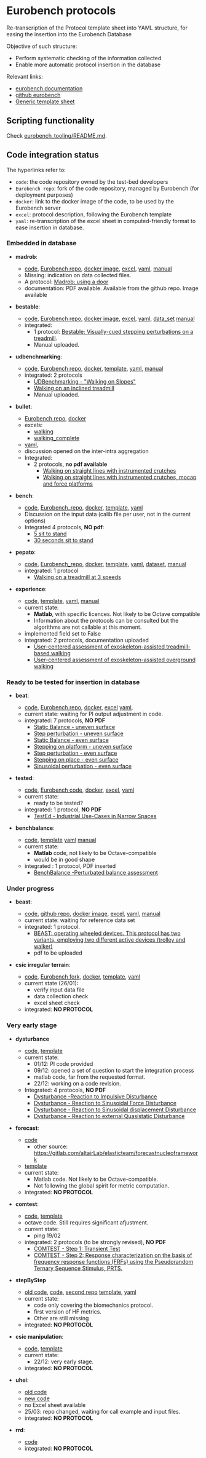 # Eurobench protocols

Re-transcription of the Protocol template sheet into YAML structure, for easing the insertion into the Eurobench Database

Objective of such structure:

* Perform systematic checking of the information collected
* Enable more automatic protocol insertion in the database

Relevant links:

* [eurobench documentation](https://github.com/aremazeilles/eurobench_documentation)
* [github eurobench](https://github.com/orgs/eurobench)
* [Generic template sheet](https://eurobench.github.io/sofware_documentation/latest/_attachments/protocol_template.xlsx)

## Scripting functionality

Check [eurobench_tooling/README.md](eurobench_tooling/README.md).

## Code integration status

The hyperlinks refer to:

* `code`: the code repository owned by the test-bed developers
* `Eurobench repo`: fork of the code repository, managed by Eurobench (for deployment purposes)
* `docker`: link to the docker image of the code, to be used by the Eurobench server
* `excel`: protocol description, following the Eurobench template
* `yaml`: re-transcription of the excel sheet in computed-friendly format to ease insertion in database.

### Embedded in database

* **madrob**:
  * [code](https://github.com/madrob-beast/madrob_beast_pi),
    [Eurobench repo](https://github.com/eurobench/pi_madrob_beast),
    [docker image](https://hub.docker.com/repository/docker/eurobenchtest/pi_madrob_beast),
    [excel](data/madrob/madrob-v4.0.xlsx),
    [yaml](data/madrob/madrob.yaml),
    [manual](data/madrob/manual/Detailed_Description_of_MADROB_Protocol_and_Performance_Indicators.pdf)
  * Missing: indication on data collected files.
  * A protocol: [Madrob: using a door](http://15.237.22.1/protocols/info/52)
  * documentation: PDF available. Available from the github repo. Image available

* **bestable**:
  * [code](https://gitlab.com/matjazzadravec/bestable-platform-codes),
    [Eurobench repo](https://github.com/eurobench/pi_bestable),
    [docker image](https://hub.docker.com/repository/docker/eurobenchtest/pi_bestable),
    [excel](data/bestable/bestable.xlsx),
    [yaml](data/bestable/bestable.yaml),
    [data_set](https://gitlab.com/matjazzadravec/bestable-platform-manual/-/tree/master)
    [manual](data/bestable/doc/BeStable_Manual_V5.pdf)
  * integrated:
    * 1 protocol: [Bestable: Visually-cued stepping perturbations on a treadmill](http://15.237.22.1/protocols/info/53).
    * Manual uploaded.

* **udbenchmarking**:
  * [code](https://github.com/nickkluft/udbenchmark_PIs),
    [Eurobench repo](https://github.com/eurobench/pi_udbenchmark),
    [docker](https://hub.docker.com/repository/docker/eurobenchtest/pi_udbenchmark),
    [template](data/udbenchmarking/udbenchmarking.xlsx),
    [yaml](data/udbenchmark.yaml),
    [manual](data/udbenchmarking/doc/1.Protocol.pdf)
  * integrated: 2 protocols
    * [UDBenchmarking - "Walking on Slopes"](http://15.237.22.1/protocols/info/50)
    * [Walking on an inclined treadmill](http://15.237.22.1/protocols/info/54)
    * Manual uploaded.

* **bullet**:
  * [Eurobench repo](https://github.com/eurobench/pi_bullet),
    [docker](https://hub.docker.com/repository/docker/eurobenchtest/pi_bullet)
  * excels:
    * [walking](data/bullet/bullet_walking.xlsx)
    * [walking_complete](data/bullet/bullet_walkingComplete.xlsx)
  * [yaml](data/bullet.yaml),
  * discussion opened on the inter-intra aggregation
  * Integrated:
    * 2 protocols, **no pdf available**
      * [Walking on straight lines with instrumented crutches](http://15.237.22.1/protocols/info/55)
      * [Walking on straight lines with instrumented crutches, mocap and force platforms](http://15.237.22.1/protocols/info/56)

* **bench**:
  * [code](https://bitbucket.org/sophiaanais/benchproject_code/src),
    [Eurobench_repo](https://github.com/eurobench/pi_bench),
    [docker](https://hub.docker.com/repository/docker/eurobenchtest/pi_bench),
    [template](data/bench/bench.xlsx),
    [yaml](data/bench.yaml)
  * Discussion on the input data (calib file per user, not in the current options)
  * Integrated 4 protocols, **NO pdf**:
    * [5 sit to stand](http://15.237.22.1/protocols/info/57)
    * [30 seconds sit to stand](http://15.237.22.1/protocols/info/58)

* **pepato**:
  * [code](https://github.com/dzhvansky/pepato/tree/octave_version),
    [Eurobench_repo](https://github.com/eurobench/pi_pepato),
    [docker](https://hub.docker.com/repository/docker/eurobenchtest/pi_pepato),
    [template](data/pepato/pepato.xlsx),
    [yaml](data/pepato.yaml),
    [dataset](https://yadi.sk/d/QMXiTgsKDC8-Zw),
    [manual](data/pepato/manual/description_PEPATO.pdf)
  * integrated: 1 protocol
    * [Walking on a treadmill at 3 speeds](http://15.237.22.1/protocols/info/59)  

* **experience**:
  * [code](https://github.com/FraCampus/EXPERIENCE),
    [template](data/experience/experience.xlsx),
    [yaml](data/experience.yaml),
    [manual](data/experience/doc/EXPERIENCE_documentation_v2_0.pdf)
  * current state:
    * **Matlab**, with specific licences. Not likely to be Octave compatible
    * Information about the protocols can be consulted but the algorithms are not callable at this moment.
  * implemented field set to False
  * integrated: 2 protocols, documentation uploaded
    * [User-centered assessment of exoskeleton-assisted treadmill-based walking](http://15.237.22.1/protocols/info/44)
    * [User-centered assessment of exoskeleton-assisted overground walking](http://15.237.22.1/protocols/info/43)

### Ready to be tested for insertion in database

* **beat**:
  * [code](https://github.com/aremazeilles/beat_routine),
    [Eurobench repo](https://github.com/eurobench/pi_beat),
    [docker](https://hub.docker.com/repository/docker/eurobenchtest/pi_beat),
    [excel](data/beat/beat-v4.3.xlsx)
    [yaml](data/beat.yaml),
  * current state: waiting for PI output adjustment in code.
  * integrated: 7 protocols, **NO PDF**
    * [Static Balance - uneven surface](http://15.237.22.1/protocols/info/23)  
    * [Step perturbation - uneven surface](http://15.237.22.1/protocols/info/25)  
    * [Static Balance - even surface](http://15.237.22.1/protocols/info/22)  
    * [Stepping on platform - uneven surface](http://15.237.22.1/protocols/info/20)  
    * [Step perturbation - even surface](http://15.237.22.1/protocols/info/24)  
    * [Stepping on place - even surface](http://15.237.22.1/protocols/info/18)  
    * [Sinusoidal perturbation - even surface](http://15.237.22.1/protocols/info/29)  

* **tested**:
  * [code](https://github.com/jamatics/pi_ctag),
    [Eurobench code](https://github.com/eurobench/pi_ctag),
    [docker](https://hub.docker.com/repository/docker/eurobenchtest/pi_ctag),
    [excel](data/tested/tested.xlsx),
    [yaml](data/tested.yaml)
  * current state:
    * ready to be tested?
  * integrated: 1 protocol, **NO PDF**
    * [TestEd - Industrial Use-Cases in Narrow Spaces](http://15.237.22.1/protocols/info/49)

* **benchbalance**:
  * [code](https://github.com/FraCampus/PI_BenchBalance),
    [template](data/benchbalance/benchbalance.xlsx)
    [yaml](data/benchbalance.yaml)
    [manual](data/benchbalance/doc/BenchBalance_Protocol_PIs.pdf)
  * current state:
    * **Matlab** code, not likely to be Octave-compatible
    * would be in good shape
  * integrated : 1 protocol, PDF inserted
    * [BenchBalance -Perturbated balance assessment](http://15.237.22.1/protocols/info/33)

### Under progress

* **beast**:
  * [code](https://github.com/madrob-beast/madrob_beast_pi),
    [github repo](https://github.com/eurobench/pi_madrob_beast),
    [docker image](https://hub.docker.com/repository/docker/eurobenchtest/pi_madrob_beast),
    [excel](data/beast/beast-v3.xlsx),
    [yaml](data/beast.yaml),
    [manual](data/beast/manual//Detailed_Description_of_BEAST_Protocol_and_Performance_Indicators.pdf)
  * current state: waiting for reference data set
  * integrated: 1 protocol.
    * [BEAST: operating wheeled devices. This protocol has two variants, employing two different active devices (trolley and walker)](http://15.237.22.1/protocols/info/21)
    * pdf to be uploaded

* **csic irregular terrain**:
  * [code](https://github.com/AdrianaTorres/Irregular_Terrains),
    [Eurobench fork](https://github.com/eurobench/pi_csic_irregular),
    [docker](https://hub.docker.com/r/eurobenchtest/pi_csic_irregular),
    [template](data/csic-irregular/csic-irregular-terrain.xlsx),
    [yaml](data/csic_irregular.yaml)
  * current state (26/01):
    * verify input data file
    * data collection check
    * excel sheet check
  * integrated: **NO PROTOCOL**

### Very early stage

* **dysturbance**
  * [code](https://github.com/CentroEPiaggio/dysturbance),
    [template](data/dysturbance/dysturbance.xlsx)
  * current state:
    * 01/12: PI code provided
    * 09/12: opened a set of question to start the integration process
    * matlab code, far from the requested format.
    * 22/12: working on a code revision.
  * Integrated: 4 protocols, **NO PDF**
    * [Dysturbance -Reaction to Impulsive Disturbance](http://15.237.22.1/protocols/info/39)
    * [Dysturbance - Reaction to Sinusoidal Force Disturbance](http://15.237.22.1/protocols/info/40)
    * [Dysturbance - Reaction to Sinusoidal displacement Disturbance](http://15.237.22.1/protocols/info/41)
    * [Dysturbance - Reaction to external Quasistatic Disturbance](http://15.237.22.1/protocols/info/40)

* **forecast**:
  * [code](https://gitlab.com/altairLab/elasticteam/SESim)
    * other source: https://gitlab.com/altairLab/elasticteam/forecastnucleoframework
  * [template](data/forecast/forecast.xlsx)
  * current state:
    * Matlab code. Not likely to be Octave-compatible.
    * Not following the global spirit for metric computation.
  * integrated: **NO PROTOCOL**

* **comtest**:
  * [code](https://github.com/VittorioFreiburg/COMTEST),
    [template](data/comtest/comtest_v5.xlsx)
  * octave code. Still requires significant afjustment.
  * current state:
    * ping 19/02
  * integrated: 2 protocols (to be strongly revised), **NO PDF**
    * [COMTEST - Step 1: Transient Test](http://15.237.22.1/protocols/info/37)
    * [COMTEST - Step 2: Response characterization on the basis of frequency response functions (FRFs) using the Pseudorandom Ternary Sequence Stimulus, PRTS.](http://15.237.22.1/protocols/info/38)

* **stepByStep**
  * [old code](https://github.com/Nic31894/EUROBENCH_STEPbySTEP_repo),
    [code](https://github.com/STEPbySTEPproj/Protocol_biomechanics),
    [second repo](https://github.com/STEPbySTEPproj/HF_metrics)
    [template](data/stepByStep/stepByStep.xlsx),
    [yaml](data/stepByStep.yaml)
  * current state:
    * code only covering the biomechanics protocol.
    * first version of HF metrics.
    * Other are still missing
  * integrated: **NO PROTOCOL**

* **csic manipulation**:
  * [code](https://github.com/AdrianaTorres/Manipulation),
    [template](data/csic-manipulation/csic-manipulation.xlsx)
  * current state:
    * 22/12: very early stage.
  * integrated: **NO PROTOCOL** 

* **uhei**:
  * [old code](https://gitlab.com/orb-benchmarking/eb_walkingpi)
  * [new code](https://gitlab.com/orb-benchmarking/eb_hum_bench)
  * no Excel sheet available
  * 25/03: repo changed, waiting for call example and input files.
  * integrated: **NO PROTOCOL**

* **rrd**:
  * [code](https://github.com/eurobench/rrd_pi_slope)
  * integrated: **NO PROTOCOL**
